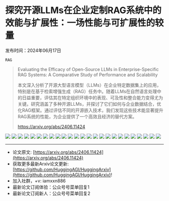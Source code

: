 # 探究开源LLMs在企业定制RAG系统中的效能与扩展性：一场性能与可扩展性的较量
发布时间：2024年06月17日

`RAG`
> Evaluating the Efficacy of Open-Source LLMs in Enterprise-Specific RAG Systems: A Comparative Study of Performance and Scalability
>
> 本文深入分析了开源大型语言模型（LLMs）在企业特定数据集上的应用，特别是在基于检索增强生成（RAG）任务中。随着LLMs在自然语言处理中的日益重要，评估其在特定组织环境中的表现、可及性和整合能力变得尤为关键。研究涵盖了多种开源LLMs，并探讨了它们如何与企业数据结合，优化RAG框架。通过评估不同的开源嵌入技术，我们发现这些技术能显著提升RAG系统的性能，为企业提供了一个高效且经济的替代方案。
>
> https://arxiv.org/abs/2406.11424

![](https://raw.githubusercontent.com/HuggingAGI/HuggingArxiv/main/paper_images/2406.11424/reason_dense_double.png)
![](https://raw.githubusercontent.com/HuggingAGI/HuggingArxiv/main/paper_images/2406.11424/reason_sparse_double.png)
![](https://raw.githubusercontent.com/HuggingAGI/HuggingArxiv/main/paper_images/2406.11424/fact_dense_double.png)
![](https://raw.githubusercontent.com/HuggingAGI/HuggingArxiv/main/paper_images/2406.11424/fact_sparse_double.png)
![](https://raw.githubusercontent.com/HuggingAGI/HuggingArxiv/main/paper_images/2406.11424/reason_dense_double.png)
![](https://raw.githubusercontent.com/HuggingAGI/HuggingArxiv/main/paper_images/2406.11424/reason_sparse_double.png)
![](https://raw.githubusercontent.com/HuggingAGI/HuggingArxiv/main/paper_images/2406.11424/fact_dense_double.png)
![](https://raw.githubusercontent.com/HuggingAGI/HuggingArxiv/main/paper_images/2406.11424/fact_sparse_double.png)
![](https://raw.githubusercontent.com/HuggingAGI/HuggingArxiv/main/paper_images/2406.11424/reason_dense_double.png)
![](https://raw.githubusercontent.com/HuggingAGI/HuggingArxiv/main/paper_images/2406.11424/reason_sparse_double.png)
![](https://raw.githubusercontent.com/HuggingAGI/HuggingArxiv/main/paper_images/2406.11424/fact_dense_double.png)
![](https://raw.githubusercontent.com/HuggingAGI/HuggingArxiv/main/paper_images/2406.11424/fact_sparse_double.png)
![](https://raw.githubusercontent.com/HuggingAGI/HuggingArxiv/main/paper_images/2406.11424/reason_dense_double.png)
![](https://raw.githubusercontent.com/HuggingAGI/HuggingArxiv/main/paper_images/2406.11424/reason_sparse_double.png)
![](https://raw.githubusercontent.com/HuggingAGI/HuggingArxiv/main/paper_images/2406.11424/fact_dense_double.png)
![](https://raw.githubusercontent.com/HuggingAGI/HuggingArxiv/main/paper_images/2406.11424/fact_sparse_double.png)
![](https://raw.githubusercontent.com/HuggingAGI/HuggingArxiv/main/paper_images/2406.11424/reason_dense_double.png)
![](https://raw.githubusercontent.com/HuggingAGI/HuggingArxiv/main/paper_images/2406.11424/reason_sparse_double.png)
![](https://raw.githubusercontent.com/HuggingAGI/HuggingArxiv/main/paper_images/2406.11424/fact_dense_double.png)
![](https://raw.githubusercontent.com/HuggingAGI/HuggingArxiv/main/paper_images/2406.11424/fact_sparse_double.png)
![](https://raw.githubusercontent.com/HuggingAGI/HuggingArxiv/main/paper_images/2406.11424/reason_dense_double.png)
![](https://raw.githubusercontent.com/HuggingAGI/HuggingArxiv/main/paper_images/2406.11424/reason_sparse_double.png)
![](https://raw.githubusercontent.com/HuggingAGI/HuggingArxiv/main/paper_images/2406.11424/fact_dense_double.png)
![](https://raw.githubusercontent.com/HuggingAGI/HuggingArxiv/main/paper_images/2406.11424/fact_sparse_double.png)
![](https://raw.githubusercontent.com/HuggingAGI/HuggingArxiv/main/paper_images/2406.11424/Designer.png)

<hr />

- 论文原文: [https://arxiv.org/abs/2406.11424](https://arxiv.org/abs/2406.11424)
- 获取更多最新Arxiv论文更新: [https://github.com/HuggingAGI/HuggingArxiv](https://github.com/HuggingAGI/HuggingArxiv)!
- 加入社群，+v: iamxxn886
- 最新论文订阅体验：公众号号菜单回复1
- 最新论文订阅新人：公众号号菜单回复2